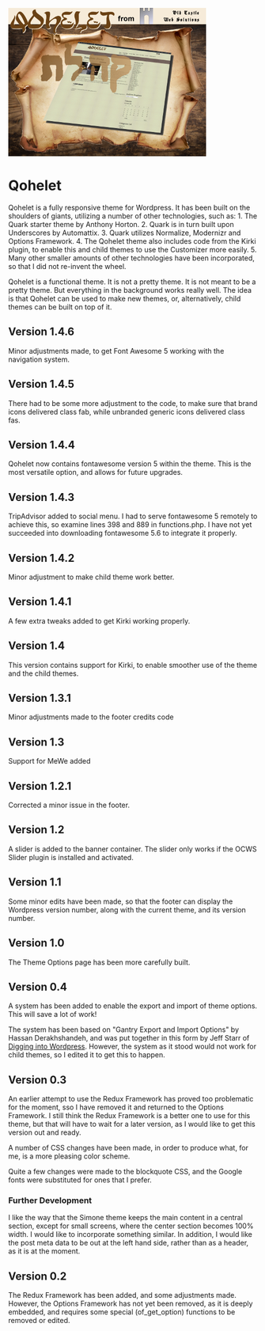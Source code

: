 ![qohelet](./assets/screenshot400.png)

# Qohelet
Qohelet is a fully responsive theme for Wordpress. It has been built on the shoulders of giants, utilizing a number of other technologies, such as: 1. The Quark starter theme by Anthony Horton. 2. Quark is in turn built upon Underscores by Automattix. 3. Quark utilizes Normalize, Modernizr and Options Framework. 4. The Qohelet theme also includes code from the Kirki plugin, to enable this and child themes to use the Customizer more easily. 5. Many other smaller amounts of other technologies have been incorporated, so that I did not re-invent the wheel.

Qohelet is a functional theme. It is not a pretty theme. It is not meant to be a pretty theme. But everything in the background works really well. The idea is that Qohelet can be used to make new themes, or, alternatively, child themes can be built on top of it.

## Version 1.4.6
Minor adjustments made, to get Font Awesome 5 working with the navigation system.

## Version 1.4.5
There had to be some more adjustment to the code, to make sure that brand icons delivered class fab, while unbranded generic icons delivered class fas.

## Version 1.4.4
Qohelet now contains fontawesome version 5 within the theme. This is the most versatile option, and allows for future upgrades.

## Version 1.4.3
TripAdvisor added to social menu. I had to serve fontawesome 5 remotely to achieve this, so examine lines 398 and 889 in functions.php. I have not yet succeeded into downloading fontawesome 5.6 to integrate it properly.

## Version 1.4.2
Minor adjustment to make child theme work better.

## Version 1.4.1
A few extra tweaks added to get Kirki working properly.

## Version 1.4
This version contains support for Kirki, to enable smoother use of the theme and the child themes.

## Version 1.3.1
Minor adjustments made to the footer credits code

## Version 1.3
Support for MeWe added

## Version 1.2.1
Corrected a minor issue in the footer.

## Version 1.2
A slider is added to the banner container. The slider only works if the OCWS Slider plugin is installed and activated.

## Version 1.1
Some minor edits have been made, so that the footer can display the Wordpress version number, along with the current theme, and its version number.

## Version 1.0
The Theme Options page has been more carefully built.

## Version 0.4
A system has been added to enable the export and import of theme options. This will save a lot of work!

The system has been based on "Gantry Export and Import Options" by Hassan Derakhshandeh, and was put together in this form by Jeff Starr of [Digging into Wordpress](https://digwp.com/2014/04/backup-restore-theme-options/). However, the system as it stood would not work for child themes, so I edited it to get this to happen.

## Version 0.3
An earlier attempt to use the Redux Framework has proved too problematic for the moment, sso I have removed it and returned to the Options Framework. I still think the Redux Framework is a better one to use for this theme, but that will have to wait for a later version, as I would like to get this version out and ready.

A number of CSS changes have been made, in order to produce what, for me, is a more pleasing color scheme.

Quite a few changes were made to the blockquote CSS, and the Google fonts were substituted for ones that I prefer.

### Further Development
I like the way that the Simone theme keeps the main content in a central section, except for small screens, where the center section becomes 100% width. I would like to incorporate something similar. In addition, I would like the post meta data to be out at the left hand side, rather than as a header, as it is at the moment.

## Version 0.2
The Redux Framework has been added, and some adjustments made. However, the Options Framework has not yet been removed, as it is deeply embedded, and requires some special (of_get_option) functions to be removed or edited.


